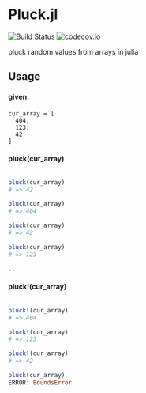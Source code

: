 # Pluck.jl

[![Build Status](https://travis-ci.org/djsegal/Pluck.jl.svg?branch=master)](https://travis-ci.org/djsegal/Pluck.jl) [![codecov.io](http://codecov.io/github/djsegal/Pluck.jl/coverage.svg?branch=master)](http://codecov.io/github/djsegal/Pluck.jl?branch=master)

pluck random values from arrays in julia

## Usage

#### given:

```
cur_array = [
  404,
  123,
  42
]
```

#### pluck(cur_array)

```julia

pluck(cur_array)
# => 42

pluck(cur_array)
# => 404

pluck(cur_array)
# => 42

pluck(cur_array)
# => 123

...
```

#### pluck!(cur_array)

```julia

pluck!(cur_array)
# => 404

pluck!(cur_array)
# => 123

pluck!(cur_array)
# => 42

pluck(cur_array)
ERROR: BoundsError

```
